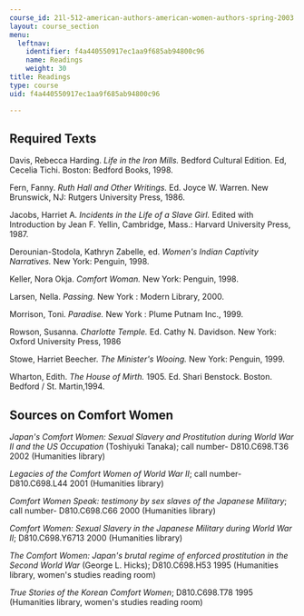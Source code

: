 ```yaml
---
course_id: 21l-512-american-authors-american-women-authors-spring-2003
layout: course_section
menu:
  leftnav:
    identifier: f4a440550917ec1aa9f685ab94800c96
    name: Readings
    weight: 30
title: Readings
type: course
uid: f4a440550917ec1aa9f685ab94800c96

---
```


Required Texts
--------------

Davis, Rebecca Harding. _Life in the Iron Mills._ Bedford Cultural Edition. Ed, Cecelia Tichi. Boston: Bedford Books, 1998.

Fern, Fanny. _Ruth Hall and Other Writings._ Ed. Joyce W. Warren. New Brunswick, NJ: Rutgers University Press, 1986.

Jacobs, Harriet A. _Incidents in the Life of a Slave Girl._ Edited with Introduction by Jean F. Yellin, Cambridge, Mass.: Harvard University Press, 1987.

Derounian-Stodola, Kathryn Zabelle, ed. _Women's Indian Captivity Narratives._ New York: Penguin, 1998.

Keller, Nora Okja. _Comfort Woman._ New York: Penguin, 1998.

Larsen, Nella. _Passing._ New York : Modern Library, 2000.

Morrison, Toni. _Paradise._ New York : Plume Putnam Inc., 1999.

Rowson, Susanna. _Charlotte Temple._ Ed. Cathy N. Davidson. New York: Oxford University Press, 1986

Stowe, Harriet Beecher. _The Minister's Wooing._ New York: Penguin, 1999.

Wharton, Edith. _The House of Mirth._ 1905. Ed. Shari Benstock. Boston. Bedford / St. Martin,1994.

Sources on Comfort Women
------------------------

_Japan's Comfort Women: Sexual Slavery and Prostitution during World War II and the US Occupation_ (Toshiyuki Tanaka); call number- D810.C698.T36 2002 (Humanities library)

_Legacies of the Comfort Women of World War II_; call number- D810.C698.L44 2001 (Humanities library)

_Comfort Women Speak: testimony by sex slaves of the Japanese Military_; call number- D810.C698.C66 2000 (Humanities library)

_Comfort Women: Sexual Slavery in the Japanese Military during World War II_; D810.C698.Y6713 2000 (Humanities library)

_The Comfort Women: Japan's brutal regime of enforced prostitution in the Second World War_ (George L. Hicks); D810.C698.H53 1995 (Humanities library, women's studies reading room)

_True Stories of the Korean Comfort Women_; D810.C698.T78 1995 (Humanities library, women's studies reading room)